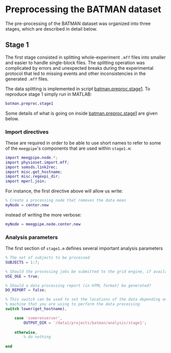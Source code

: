 Preprocessing the BATMAN dataset
======

The pre-processing of the BATMAN dataset was organized into three stages, 
which are described in detail below.

## Stage 1

The first stage consisted in splitting whole-experiment `.mff` files into 
smaller and easier to handle single-block files. The splitting operation 
was complicated by errors and unexpected breaks during the experimental
protocol that led to missing events and other inconsistencies in the
 generated `.mff` files. 

The data splitting is implemented in script [batman.preproc.stage1][stage1].
To reproduce stage 1 simply run in MATLAB:

````matlab
batman.preproc.stage1
````

Some details of what is going on inside [batman.preproc.stage1][stage1] are
given below. 


### Import directives

These are required in order to be able to use short names to refer to 
some of the `meegpipe`'s components that are used within `stage1.m`:

````matlab
import meegpipe.node.*;
import physioset.import.mff;
import somsds.link2rec;
import misc.get_hostname;
import misc.regexpi_dir;
import mperl.join;
````

For instance, the first directive above will allow us write:

````matlab
% Create a processing node that removes the data mean
myNode = center.new
````

instead of writing the more verbose:

````matlab
myNode = meegpipe.node.center.new
````

### Analysis parameters

The first section of `stage1.m` defines several important analysis 
parameters


````matlab
% The set of subjects to be processed
SUBJECTS = 1:7;

% Should the processing jobs be submitted to the grid engine, if available?
USE_OGE = true;

% Should a data processing report (in HTML format) be generated?
DO_REPORT = false;

% This switch can be used to set the locations of the data depending on the 
% machine that you are using to perform the data processing
switch lower(get_hostname),

    case 'somerenserver',
        OUTPUT_DIR = '/data1/projects/batman/analysis/stage1';
        
    otherwise,
        % do nothing
        
end
```` 

[stage1]: ./+batman/+preproc/stage1.m